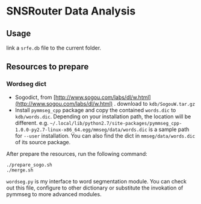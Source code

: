# SNSRouter Data Analysis

## Usage

link a `srfe.db` file to the current folder. 

## Resources to prepare

### Wordseg dict

   * Sogodict, from 
   [http://www.sogou.com/labs/dl/w.html](http://www.sogou.com/labs/dl/w.html) . 
   download to `kdb/SogouW.tar.gz`
   * Install `pymmseg_cpp` package and copy the contained 
   `words.dic` to `kdb/words.dic`. 
   Depending on your installation path, the location will be different. 
   e.g. `~/.local/lib/python2.7/site-packages/pymmseg_cpp-1.0.0-py2.7-linux-x86_64.egg/mmseg/data/words.dic`
   is a sample path for `--user` installation. 
   You can also find the dict in `mmseg/data/words.dic` of its source package. 

After prepare the resources, run the following command:

```
./prepare_sogo.sh
./merge.sh
```

`wordseg.py` is my interface to word segmentation module. 
You can check out this file, configure to other dictionary or 
substitute the invokation of pymmseg to more advanced modules. 
